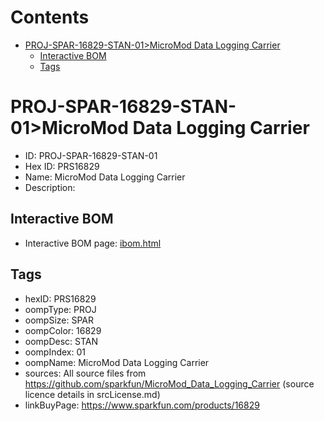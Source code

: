 



Contents
========

* [PROJ-SPAR-16829-STAN-01>MicroMod Data Logging Carrier](#proj-spar-16829-stan-01micromod-data-logging-carrier)
	* [Interactive BOM](#interactive-bom)
	* [Tags](#tags)

# PROJ-SPAR-16829-STAN-01>MicroMod Data Logging Carrier

- ID: PROJ-SPAR-16829-STAN-01
- Hex ID: PRS16829
- Name: MicroMod Data Logging Carrier
- Description: 

## Interactive BOM

- Interactive BOM page: [ibom.html](kicad/bom/ibom.html)

## Tags

- hexID: PRS16829
- oompType: PROJ
- oompSize: SPAR
- oompColor: 16829
- oompDesc: STAN
- oompIndex: 01
- oompName: MicroMod Data Logging Carrier
- sources: All source files from https://github.com/sparkfun/MicroMod_Data_Logging_Carrier (source licence details in srcLicense.md)
- linkBuyPage: https://www.sparkfun.com/products/16829
